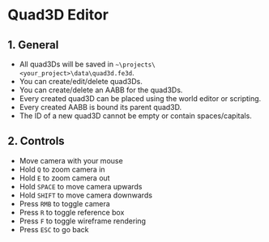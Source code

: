 # Quad3D Editor

## 1. General

- All quad3Ds will be saved in `~\projects\<your_project>\data\quad3d.fe3d`.
- You can create/edit/delete quad3Ds.
- You can create/delete an AABB for the quad3Ds.
- Every created quad3D can be placed using the world editor or scripting.
- Every created AABB is bound its parent quad3D.
- The ID of a new quad3D cannot be empty or contain spaces/capitals.

## 2. Controls

- Move camera with your mouse
- Hold `Q` to zoom camera in
- Hold `E` to zoom camera out
- Hold `SPACE` to move camera upwards
- Hold `SHIFT` to move camera downwards
- Press `RMB` to toggle camera
- Press `R` to toggle reference box
- Press `F` to toggle wireframe rendering
- Press `ESC` to go back
